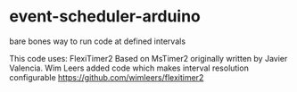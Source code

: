 # event-scheduler-arduino
bare bones way to run code at defined intervals

This code uses:
	FlexiTimer2 
	Based on MsTimer2 originally written by Javier Valencia.
	Wim Leers added code which makes interval resolution configurable
	https://github.com/wimleers/flexitimer2
